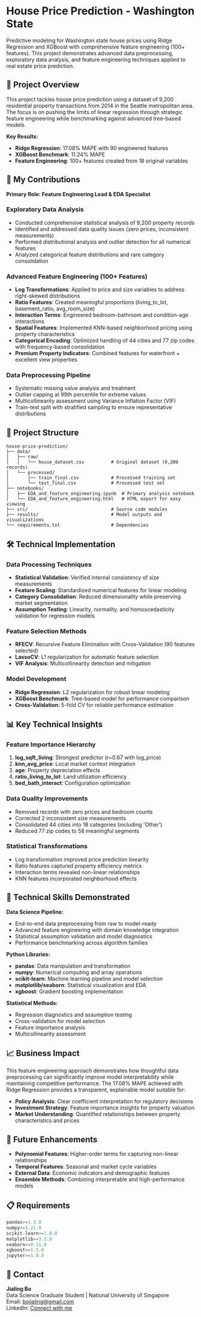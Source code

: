 # House Price Prediction - Washington State

Predictive modeling for Washington state house prices using Ridge Regression and XGBoost with comprehensive feature engineering (100+ features). This project demonstrates advanced data preprocessing, exploratory data analysis, and feature engineering techniques applied to real estate price prediction.

## 🎯 Project Overview

This project tackles house price prediction using a dataset of 9,200 residential property transactions from 2014 in the Seattle metropolitan area. The focus is on pushing the limits of linear regression through strategic feature engineering while benchmarking against advanced tree-based models.

**Key Results:**
- **Ridge Regression**: 17.08% MAPE with 90 engineered features
- **XGBoost Benchmark**: 11.24% MAPE 
- **Feature Engineering**: 100+ features created from 18 original variables

## 🔧 My Contributions

**Primary Role: Feature Engineering Lead & EDA Specialist**

### Exploratory Data Analysis
- Conducted comprehensive statistical analysis of 9,200 property records
- Identified and addressed data quality issues (zero prices, inconsistent measurements)
- Performed distributional analysis and outlier detection for all numerical features
- Analyzed categorical feature distributions and rare category consolidation

### Advanced Feature Engineering (100+ Features)
- **Log Transformations**: Applied to price and size variables to address right-skewed distributions
- **Ratio Features**: Created meaningful proportions (living_to_lot, basement_ratio, avg_room_size)
- **Interaction Terms**: Engineered bedroom-bathroom and condition-age interactions
- **Spatial Features**: Implemented KNN-based neighborhood pricing using property characteristics
- **Categorical Encoding**: Optimized handling of 44 cities and 77 zip codes with frequency-based consolidation
- **Premium Property Indicators**: Combined features for waterfront + excellent view properties

### Data Preprocessing Pipeline
- Systematic missing value analysis and treatment
- Outlier capping at 99th percentile for extreme values
- Multicollinearity assessment using Variance Inflation Factor (VIF)
- Train-test split with stratified sampling to ensure representative distributions

## 📁 Project Structure

```
house-price-prediction/
├── data/
│   ├── raw/
│   │   └── house_dataset.csv          # Original dataset (9,200 records)
│   └── processed/
│       ├── train_final.csv            # Processed training set
│       └── test_final.csv             # Processed test set
├── notebooks/
│   ├── EDA_and_feature_engineering.ipynb  # Primary analysis notebook
│   └── EDA_and_feature_engineering.html   # HTML export for easy viewing
├── src/                               # Source code modules
├── results/                           # Model outputs and visualizations
└── requirements.txt                   # Dependencies
```

## 🛠 Technical Implementation

### Data Processing Techniques
- **Statistical Validation**: Verified internal consistency of size measurements
- **Feature Scaling**: Standardized numerical features for linear modeling
- **Category Consolidation**: Reduced dimensionality while preserving market segmentation
- **Assumption Testing**: Linearity, normality, and homoscedasticity validation for regression models

### Feature Selection Methods
- **RFECV**: Recursive Feature Elimination with Cross-Validation (90 features selected)
- **LassoCV**: L1 regularization for automatic feature selection
- **VIF Analysis**: Multicollinearity detection and mitigation

### Model Development
- **Ridge Regression**: L2 regularization for robust linear modeling
- **XGBoost Benchmark**: Tree-based model for performance comparison
- **Cross-Validation**: 5-fold CV for reliable performance estimation

## 📊 Key Technical Insights

### Feature Importance Hierarchy
1. **log_sqft_living**: Strongest predictor (r=0.67 with log_price)
2. **knn_avg_price**: Local market context integration
3. **age**: Property depreciation effects
4. **ratio_living_to_lot**: Land utilization efficiency
5. **bed_bath_interact**: Configuration optimization

### Data Quality Improvements
- Removed records with zero prices and bedroom counts
- Corrected 2 inconsistent size measurements
- Consolidated 44 cities into 18 categories (including 'Other')
- Reduced 77 zip codes to 58 meaningful segments

### Statistical Transformations
- Log transformation improved price prediction linearity
- Ratio features captured property efficiency metrics
- Interaction terms revealed non-linear relationships
- KNN features incorporated neighborhood effects

## 🚀 Technical Skills Demonstrated

**Data Science Pipeline:**
- End-to-end data preprocessing from raw to model-ready
- Advanced feature engineering with domain knowledge integration
- Statistical assumption validation and model diagnostics
- Performance benchmarking across algorithm families

**Python Libraries:**
- **pandas**: Data manipulation and transformation
- **numpy**: Numerical computing and array operations
- **scikit-learn**: Machine learning pipeline and model selection
- **matplotlib/seaborn**: Statistical visualization and EDA
- **xgboost**: Gradient boosting implementation

**Statistical Methods:**
- Regression diagnostics and assumption testing
- Cross-validation for model selection
- Feature importance analysis
- Multicollinearity assessment

## 📈 Business Impact

This feature engineering approach demonstrates how thoughtful data preprocessing can significantly improve model interpretability while maintaining competitive performance. The 17.08% MAPE achieved with Ridge Regression provides a transparent, explainable model suitable for:

- **Policy Analysis**: Clear coefficient interpretation for regulatory decisions
- **Investment Strategy**: Feature importance insights for property valuation
- **Market Understanding**: Quantified relationships between property characteristics and prices

## 🔄 Future Enhancements

- **Polynomial Features**: Higher-order terms for capturing non-linear relationships
- **Temporal Features**: Seasonal and market cycle variables
- **External Data**: Economic indicators and demographic features
- **Ensemble Methods**: Combining interpretable and high-performance models

## 📋 Requirements

```python
pandas>=1.3.0
numpy>=1.21.0
scikit-learn>=1.0.0
matplotlib>=3.5.0
seaborn>=0.11.0
xgboost>=1.5.0
jupyter>=1.0.0
```

## 📧 Contact

**Jialing Bo**  
Data Science Graduate Student | National University of Singapore  
Email: bojialing@gmail.com  
LinkedIn: [Connect with me]([https://www.linkedin.com/in/jialing-bo-a28112236/])
